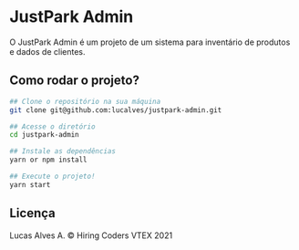 # JustPark Admin

O JustPark Admin é um projeto de um sistema para inventário de produtos e dados de clientes.

## Como rodar o projeto?

```bash
## Clone o repositório na sua máquina
git clone git@github.com:lucalves/justpark-admin.git

## Acesse o diretório
cd justpark-admin

## Instale as dependências
yarn or npm install

## Execute o projeto!
yarn start
```

## Licença

Lucas Alves A. © Hiring Coders VTEX 2021
